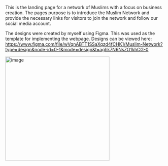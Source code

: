 This is the landing page for a network of Muslims with a focus on business creation. The pages purpose is to introduce the Muslim Network and provide the necessary links for visitors to join the network and follow our social media account. 

The designs were created by myself using Figma. This was used as the template for implementing the webpage. Designs can be viewed here: https://www.figma.com/file/wVqnABTT1SSaXqzd4fCHK1/Muslim-Network?type=design&node-id=0-1&mode=design&t=aghk7N6NsZO1khCG-0

<img width="328" alt="image" src="https://github.com/NaRo747/muslim_network_tailwind/assets/96828917/3ce158ba-3d51-4c16-a2d1-5db9905e85d1">
